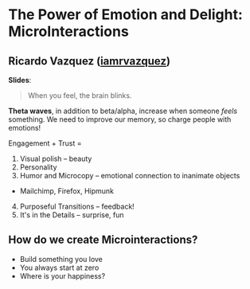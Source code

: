 # The Power of Emotion and Delight: MicroInteractions
## Ricardo Vazquez ([iamrvazquez](http://twitter.com/iamrvazquez))

**Slides**: 

> When you feel, the brain blinks.

**Theta waves**, in addition to beta/alpha, increase when someone *feels* something.
We need to improve our memory, so charge people with emotions!

Engagement + Trust =


1. Visual polish – beauty
2. Personality 
3. Humor and Microcopy – emotional connection to inanimate objects
  - Mailchimp, Firefox, Hipmunk
4. Purposeful Transitions – feedback!
5. It's in the Details – surprise, fun

## How do we create Microinteractions?
- Build something you love
- You always start at zero
- Where is your happiness?